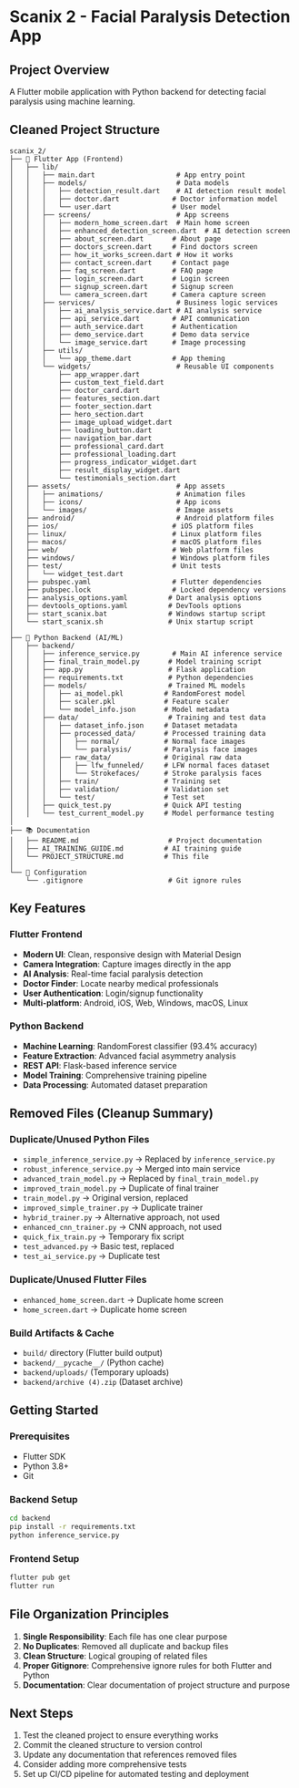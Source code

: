 # Scanix 2 - Facial Paralysis Detection App

## Project Overview
A Flutter mobile application with Python backend for detecting facial paralysis using machine learning.

## Cleaned Project Structure

```
scanix_2/
├── 📱 Flutter App (Frontend)
│   ├── lib/
│   │   ├── main.dart                    # App entry point
│   │   ├── models/                      # Data models
│   │   │   ├── detection_result.dart    # AI detection result model
│   │   │   ├── doctor.dart             # Doctor information model
│   │   │   └── user.dart               # User model
│   │   ├── screens/                     # App screens
│   │   │   ├── modern_home_screen.dart  # Main home screen
│   │   │   ├── enhanced_detection_screen.dart  # AI detection screen
│   │   │   ├── about_screen.dart       # About page
│   │   │   ├── doctors_screen.dart     # Find doctors screen
│   │   │   ├── how_it_works_screen.dart # How it works
│   │   │   ├── contact_screen.dart     # Contact page
│   │   │   ├── faq_screen.dart         # FAQ page
│   │   │   ├── login_screen.dart       # Login screen
│   │   │   ├── signup_screen.dart      # Signup screen
│   │   │   └── camera_screen.dart      # Camera capture screen
│   │   ├── services/                    # Business logic services
│   │   │   ├── ai_analysis_service.dart # AI analysis service
│   │   │   ├── api_service.dart        # API communication
│   │   │   ├── auth_service.dart       # Authentication
│   │   │   ├── demo_service.dart       # Demo data service
│   │   │   └── image_service.dart      # Image processing
│   │   ├── utils/
│   │   │   └── app_theme.dart          # App theming
│   │   └── widgets/                     # Reusable UI components
│   │       ├── app_wrapper.dart
│   │       ├── custom_text_field.dart
│   │       ├── doctor_card.dart
│   │       ├── features_section.dart
│   │       ├── footer_section.dart
│   │       ├── hero_section.dart
│   │       ├── image_upload_widget.dart
│   │       ├── loading_button.dart
│   │       ├── navigation_bar.dart
│   │       ├── professional_card.dart
│   │       ├── professional_loading.dart
│   │       ├── progress_indicator_widget.dart
│   │       ├── result_display_widget.dart
│   │       └── testimonials_section.dart
│   ├── assets/                          # App assets
│   │   ├── animations/                  # Animation files
│   │   ├── icons/                       # App icons
│   │   └── images/                      # Image assets
│   ├── android/                         # Android platform files
│   ├── ios/                            # iOS platform files
│   ├── linux/                          # Linux platform files
│   ├── macos/                          # macOS platform files
│   ├── web/                            # Web platform files
│   ├── windows/                        # Windows platform files
│   ├── test/                           # Unit tests
│   │   └── widget_test.dart
│   ├── pubspec.yaml                    # Flutter dependencies
│   ├── pubspec.lock                    # Locked dependency versions
│   ├── analysis_options.yaml          # Dart analysis options
│   ├── devtools_options.yaml          # DevTools options
│   ├── start_scanix.bat               # Windows startup script
│   └── start_scanix.sh                # Unix startup script
│
├── 🐍 Python Backend (AI/ML)
│   ├── backend/
│   │   ├── inference_service.py        # Main AI inference service
│   │   ├── final_train_model.py       # Model training script
│   │   ├── app.py                     # Flask application
│   │   ├── requirements.txt           # Python dependencies
│   │   ├── models/                    # Trained ML models
│   │   │   ├── ai_model.pkl          # RandomForest model
│   │   │   ├── scaler.pkl            # Feature scaler
│   │   │   └── model_info.json       # Model metadata
│   │   ├── data/                      # Training and test data
│   │   │   ├── dataset_info.json     # Dataset metadata
│   │   │   ├── processed_data/       # Processed training data
│   │   │   │   ├── normal/           # Normal face images
│   │   │   │   └── paralysis/        # Paralysis face images
│   │   │   ├── raw_data/             # Original raw data
│   │   │   │   ├── lfw_funneled/     # LFW normal faces dataset
│   │   │   │   └── Strokefaces/      # Stroke paralysis faces
│   │   │   ├── train/                # Training set
│   │   │   ├── validation/           # Validation set
│   │   │   └── test/                 # Test set
│   │   ├── quick_test.py             # Quick API testing
│   │   └── test_current_model.py     # Model performance testing
│
├── 📚 Documentation
│   ├── README.md                      # Project documentation
│   ├── AI_TRAINING_GUIDE.md          # AI training guide
│   └── PROJECT_STRUCTURE.md          # This file
│
└── 🔧 Configuration
    └── .gitignore                     # Git ignore rules
```

## Key Features

### Flutter Frontend
- **Modern UI**: Clean, responsive design with Material Design
- **Camera Integration**: Capture images directly in the app
- **AI Analysis**: Real-time facial paralysis detection
- **Doctor Finder**: Locate nearby medical professionals
- **User Authentication**: Login/signup functionality
- **Multi-platform**: Android, iOS, Web, Windows, macOS, Linux

### Python Backend
- **Machine Learning**: RandomForest classifier (93.4% accuracy)
- **Feature Extraction**: Advanced facial asymmetry analysis
- **REST API**: Flask-based inference service
- **Model Training**: Comprehensive training pipeline
- **Data Processing**: Automated dataset preparation

## Removed Files (Cleanup Summary)

### Duplicate/Unused Python Files
- `simple_inference_service.py` → Replaced by `inference_service.py`
- `robust_inference_service.py` → Merged into main service
- `advanced_train_model.py` → Replaced by `final_train_model.py`
- `improved_train_model.py` → Duplicate of final trainer
- `train_model.py` → Original version, replaced
- `improved_simple_trainer.py` → Duplicate trainer
- `hybrid_trainer.py` → Alternative approach, not used
- `enhanced_cnn_trainer.py` → CNN approach, not used
- `quick_fix_train.py` → Temporary fix script
- `test_advanced.py` → Basic test, replaced
- `test_ai_service.py` → Duplicate test

### Duplicate/Unused Flutter Files
- `enhanced_home_screen.dart` → Duplicate home screen
- `home_screen.dart` → Duplicate home screen

### Build Artifacts & Cache
- `build/` directory (Flutter build output)
- `backend/__pycache__/` (Python cache)
- `backend/uploads/` (Temporary uploads)
- `backend/archive (4).zip` (Dataset archive)

## Getting Started

### Prerequisites
- Flutter SDK
- Python 3.8+
- Git

### Backend Setup
```bash
cd backend
pip install -r requirements.txt
python inference_service.py
```

### Frontend Setup
```bash
flutter pub get
flutter run
```

## File Organization Principles

1. **Single Responsibility**: Each file has one clear purpose
2. **No Duplicates**: Removed all duplicate and backup files
3. **Clean Structure**: Logical grouping of related files
4. **Proper Gitignore**: Comprehensive ignore rules for both Flutter and Python
5. **Documentation**: Clear documentation of project structure and purpose

## Next Steps

1. Test the cleaned project to ensure everything works
2. Commit the cleaned structure to version control
3. Update any documentation that references removed files
4. Consider adding more comprehensive tests
5. Set up CI/CD pipeline for automated testing and deployment
